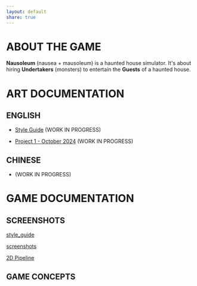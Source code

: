 ```yaml
---
layout: default
share: true
---
```

  
# ABOUT THE GAME  
  
**Nausoleum** (nausea + mausoleum) is a haunted house simulator. It's about hiring **Undertakers** (monsters) to entertain the **Guests** of a haunted house.  
  
# ART DOCUMENTATION  
  
## ENGLISH  
  
* [Style Guide](style_guide.md) (WORK IN PROGRESS)  
  
* [Project 1 - October 2024](project_1_en.md) (WORK IN PROGRESS)  
  
## CHINESE  
  
* (WORK IN PROGRESS)  
  
# GAME DOCUMENTATION  
  
## SCREENSHOTS  
  
[style_guide](style_guide.md)  
  
[screenshots](screenshots.md)  
  
[2D Pipeline](2D%20Pipeline.md)  
  
## GAME CONCEPTS  
